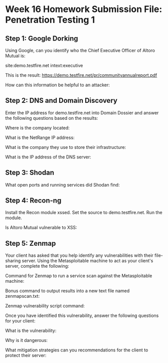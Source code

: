 # Week 16 Homework Submission File: Penetration Testing 1

## Step 1: Google Dorking

Using Google, can you identify who the Chief Executive Officer of Altoro Mutual is:

site:demo.testfire.net intext:executive

This is the result: https://demo.testfire.net/pr/communityannualreport.pdf

How can this information be helpful to an attacker:



## Step 2: DNS and Domain Discovery
Enter the IP address for demo.testfire.net into Domain Dossier and answer the following questions based on the results:


Where is the company located:


What is the NetRange IP address:


What is the company they use to store their infrastructure:


What is the IP address of the DNS server:



## Step 3: Shodan

What open ports and running services did Shodan find:


## Step 4: Recon-ng

Install the Recon module xssed.
Set the source to demo.testfire.net.
Run the module.

Is Altoro Mutual vulnerable to XSS:

## Step 5: Zenmap
Your client has asked that you help identify any vulnerabilities with their file-sharing server. Using the Metasploitable machine to act as your client's server, complete the following:


Command for Zenmap to run a service scan against the Metasploitable machine:


Bonus command to output results into a new text file named zenmapscan.txt:


Zenmap vulnerability script command:


Once you have identified this vulnerability, answer the following questions for your client:


What is the vulnerability:


Why is it dangerous:


What mitigation strategies can you recommendations for the client to protect their server:
